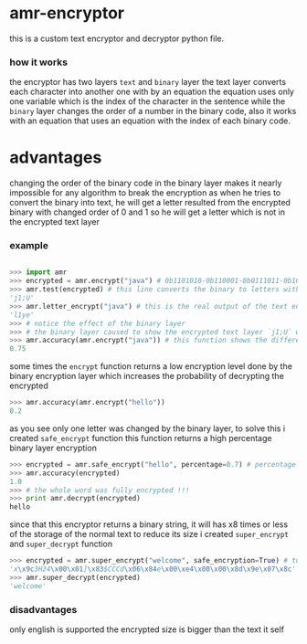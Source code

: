 # amr-encryptor
this is a custom text encryptor and decryptor python file.
### how it works
the encryptor has two layers `text` and `binary` layer
the text layer converts each character into another one with by an equation
the equation uses only one variable which is the index of the character in the sentence
while the `binary` layer changes the order of a number in the binary code, also it works with
an equation that uses an equation with the index of each binary code.

# advantages
changing the order of the binary code in the binary layer makes it nearly impossible
for any algorithm to break the encryption as when he tries to convert the binary into text,
he will get a letter resulted from the encrypted binary with changed order of 0 and 1
so he will get a letter which is not in the encrypted text layer

### example

```python

>>> import amr
>>> encrypted = amr.encrypt("java") # 0b1101010-0b110001-0b0111011-0b1010101
>>> amr.test(encrypted) # this line converts the binary to letters without decrypting the binary
'j1;U'
>>> amr.letter_encrypt("java") # this is the real output of the text encryption
'l1ye'
>>> # notice the effect of the binary layer
>>> # the binary layer caused to show the encrypted text layer `j1;U` while it's real value is `l1ye`
>>> amr.accuracy(amr.encrypt("java")) # this function shows the difference of the encrypted text done by the binary layer and the `binary to text` without decrypting the binary
0.75
```
some times the `encrypt` function returns a low encryption level done by the binary encryption layer
which increases the probability of decrypting the encrypted
```python
>>> amr.accuracy(amr.encrypt("hello"))
0.2 
```
as you see only one letter was changed by the binary layer, to solve this i created `safe_encrypt` function
this function returns a high percentage binary layer encryption
```python
>>> encrypted = amr.safe_encrypt("hello", percentage=0.7) # percentage takes the minimum accuracy value
>>> amr.accuracy(encrypted)
1.0
>>> # the whole word was fully encrypted !!!
>>> print amr.decrypt(encrypted)
hello
```
since that this encryptor returns a binary string, it will has x8 times or less of the storage of the normal text
to reduce its size i created `super_encrypt` and `super_decrypt` function
```python
>>> encrypted = amr.super_encrypt("welcome", safe_encryption=True) # turn true or false if you need to use safe_encryption or no
'x\x9c3H24\x00\x01]\x83$CCCd\x06\x84e\x00\xe4\x00\x00\x8d\x9e\x07\x8c'
>>> amr.super_decrypt(encrypted)
'welcome'
```
### disadvantages
only english is supported
the encrypted size is bigger than the text it self
